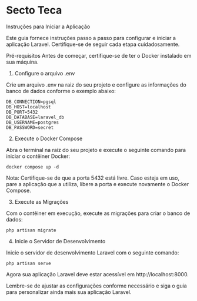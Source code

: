 
# Secto Teca


Instruções para Iniciar a Aplicação

Este guia fornece instruções passo a passo para configurar e iniciar a aplicação Laravel. Certifique-se de seguir cada etapa cuidadosamente.

Pré-requisitos
Antes de começar, certifique-se de ter o Docker instalado em sua máquina.

1. Configure o arquivo .env

Crie um arquivo .env na raiz do seu projeto e configure as informações do banco de dados conforme o exemplo abaixo:

```env
DB_CONNECTION=pgsql
DB_HOST=localhost
DB_PORT=5432
DB_DATABASE=laravel_db
DB_USERNAME=postgres
DB_PASSWORD=secret
```

2. Execute o Docker Compose

Abra o terminal na raiz do seu projeto e execute o seguinte comando para iniciar o contêiner Docker:

```
docker compose up -d
```
Nota: Certifique-se de que a porta 5432 está livre. Caso esteja em uso, pare a aplicação que a utiliza, libere a porta e execute novamente o Docker Compose.

3. Execute as Migrações

Com o contêiner em execução, execute as migrações para criar o banco de dados:

```
php artisan migrate
```


4. Inicie o Servidor de Desenvolvimento

Inicie o servidor de desenvolvimento Laravel com o seguinte comando:

```
php artisan serve
```


Agora sua aplicação Laravel deve estar acessível em http://localhost:8000.

Lembre-se de ajustar as configurações conforme necessário e siga o guia para personalizar ainda mais sua aplicação Laravel.

